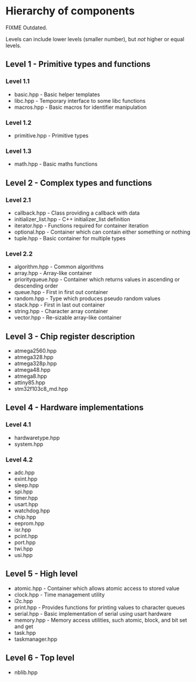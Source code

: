 # Hierarchy of components

FIXME Outdated.

Levels can include lower levels (smaller number), but *not* higher or equal levels.

## Level 1 - Primitive types and functions

### Level 1.1

* basic.hpp - Basic helper templates
* libc.hpp - Temporary interface to some libc functions
* macros.hpp - Basic macros for identifier manipulation

### Level 1.2

* primitive.hpp - Primitive types

### Level 1.3

* math.hpp - Basic maths functions

## Level 2 - Complex types and functions

### Level 2.1

* callback.hpp - Class providing a callback with data
* initializer_list.hpp - C++ initializer_list definition
* iterator.hpp - Functions required for container iteration
* optional.hpp - Container which can contain either something or nothing
* tuple.hpp - Basic container for multiple types

### Level 2.2

* algorithm.hpp - Common algorithms
* array.hpp - Array-like container
* priorityqueue.hpp - Container which returns values in ascending or descending order
* queue.hpp - First in first out container
* random.hpp - Type which produces pseudo random values
* stack.hpp - First in last out container
* string.hpp - Character array container
* vector.hpp - Re-sizable array-like container

## Level 3 - Chip register description

* atmega2560.hpp
* atmega328.hpp
* atmega328p.hpp
* atmega48.hpp
* atmega8.hpp
* attiny85.hpp
* stm32f103c8_md.hpp

## Level 4 - Hardware implementations

### Level 4.1

* hardwaretype.hpp
* system.hpp

### Level 4.2

* adc.hpp
* exint.hpp
* sleep.hpp
* spi.hpp
* timer.hpp
* usart.hpp
* watchdog.hpp
* chip.hpp
* eeprom.hpp
* isr.hpp
* pcint.hpp
* port.hpp
* twi.hpp
* usi.hpp

## Level 5 - High level

* atomic.hpp - Container which allows atomic access to stored value
* clock.hpp - Time management utility
* i2c.hpp
* print.hpp - Provides functions for printing values to character queues
* serial.hpp - Basic implementation of serial using usart hardware
* memory.hpp - Memory access utilities, such atomic, block, and bit set and get
* task.hpp
* taskmanager.hpp

## Level 6 - Top level

* nblib.hpp
